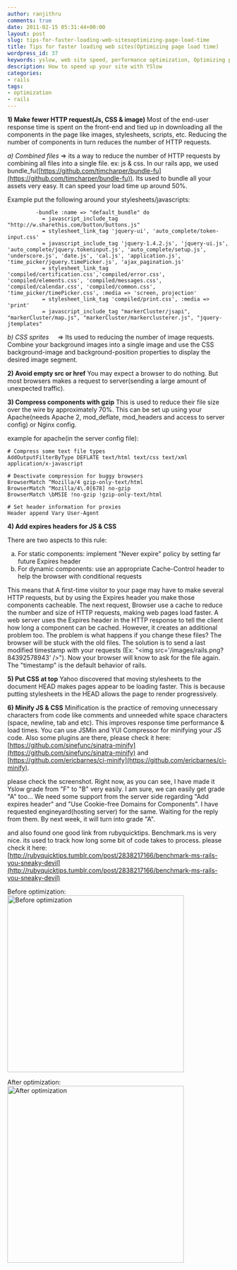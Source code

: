 ```yaml
---
author: ranjithru
comments: true
date: 2011-02-15 05:31:44+00:00
layout: post
slug: tips-for-faster-loading-web-sitesoptimizing-page-load-time
title: Tips for faster loading web sites(Optimizing page load time)
wordpress_id: 37
keywords: yslow, web site speed, performance optimization, Optimizing page load time, faster loading web sites
description: How to speed up your site with YSlow
categories:
- rails
tags:
- optimization
- rails
---
```


**1) Make fewer HTTP request(Js, CSS & image)**
Most of the end-user response time is spent on the front-end and tied up in downloading all the components in the page like images, stylesheets, scripts, etc. Reducing the number of components in turn reduces the number of HTTP requests.
<!--more-->
_a) Combined files_ => its a way to reduce the number of HTTP requests by combining all files into a single file. ex: js & css.
In our rails app, we used bundle_fu([https://github.com/timcharper/bundle-fu](https://github.com/timcharper/bundle-fu)). Its used to bundle all your assets very easy. It can speed your load time up around 50%.

Example put the following around your stylesheets/javascripts:

    
             -bundle :name => "default_bundle" do
               = javascript_include_tag "http://w.sharethis.com/button/buttons.js"
               = stylesheet_link_tag 'jquery-ui', 'auto_complete/token-input.css'
               = javascript_include_tag 'jquery-1.4.2.js', 'jquery-ui.js', 'auto_complete/jquery.tokeninput.js', 'auto_complete/setup.js', 'underscore.js', 'date.js', 'cal.js', 'application.js', 'time_picker/jquery.timePicker.js', 'ajax_pagination.js'
               = stylesheet_link_tag 'compiled/certification.css','compiled/error.css', 'compiled/elements.css', 'compiled/messages.css', 'compiled/calendar.css', 'compiled/common.css', 'time_picker/timePicker.css', :media => 'screen, projection'
               = stylesheet_link_tag 'compiled/print.css', :media => 'print'
               = javascript_include_tag "markerCluster/jsapi", "markerCluster/map.js", "markerCluster/markerclusterer.js", "jquery-jtemplates"
    


_b) CSS sprites_     => Its used to reducing the number of image requests. Combine your background images into a single image and use the CSS background-image and background-position properties to display the desired image segment.

**2) Avoid empty src or href**
You may expect a browser to do nothing. But most browsers makes a request to server(sending a large amount of unexpected traffic).

**3) Compress components with gzip**
This is used to reduce their file size over the wire by approximately 70%. This can be set up using your Apache(needs Apache 2, mod_deflate, mod_headers and access to server config) or Nginx config.

example for apache(in the server config file):

    
    
    # Compress some text file types
    AddOutputFilterByType DEFLATE text/html text/css text/xml application/x-javascript
    
    # Deactivate compression for buggy browsers
    BrowserMatch ^Mozilla/4 gzip-only-text/html
    BrowserMatch ^Mozilla/4\.0[678] no-gzip
    BrowserMatch \bMSIE !no-gzip !gzip-only-text/html
    
    # Set header information for proxies
    Header append Vary User-Agent



**4) Add expires headers for JS & CSS**

There are two aspects to this rule:
<ol type='a'>
<li> For static components: implement "Never expire" policy by setting far future Expires header</li>
<li> For dynamic components: use an appropriate Cache-Control header to help the browser with conditional requests</li>
</ol>

This means that A first-time visitor to your page may have to make several HTTP requests, but by using the Expires header you make those components cacheable. The next request, Browser use a cache to reduce the number and size of HTTP requests, making web pages load faster. A web server uses the Expires header in the HTTP response to tell the client how long a component can be cached. However, it creates an additional problem too. The problem is what happens if you change these files? The browser will be stuck with the old files. The solution is to send a last modified timestamp with your requests (Ex: "&lt;img src='/images/rails.png?84392578943' /&gt;"). Now your browser will know to ask for the file again. The "timestamp" is the default behavior of rails.

**5) Put CSS at top**
Yahoo discovered that moving stylesheets to the document HEAD makes pages appear to be loading faster. This is because putting stylesheets in the HEAD allows the page to render progressively.

**6) Minify JS & CSS**
Minification is the practice of removing unnecessary characters from code like comments and unneeded white space characters (space, newline, tab and etc). This improves response time performance & load times. You can use JSMin and YUI Compressor for minifying your JS code. Also some plugins are there, please check it here: [https://github.com/sinefunc/sinatra-minify](https://github.com/sinefunc/sinatra-minify) and [https://github.com/ericbarnes/ci-minify](https://github.com/ericbarnes/ci-minify).

please check the screenshot. Right now, as you can see, I have made it Yslow grade from "F" to "B" very easily. I am sure, we can easily get grade "A" too... We need some support from the server side regarding "Add expires header" and "Use Cookie-free Domains for Components". I have requested engineyard(hosting server) for the same. Waiting for the reply from them. By next week, it will turn into grade "A".

and also found one good link from rubyquicktips. Benchmark.ms is very nice. its used to track how long some bit of code takes to process. please check it here: [http://rubyquicktips.tumblr.com/post/2838217166/benchmark-ms-rails-you-sneaky-devil](http://rubyquicktips.tumblr.com/post/2838217166/benchmark-ms-rails-you-sneaky-devil)

Before optimization:
[<img title="Before optimization" width="400" src="{{ root_url }}/images/before_optimization.png" />](/images/before_optimization.png)

After optimization:
[<img title="After optimization" width="400" src="{{ root_url }}/images/after_optimization.png" />](/images/after_optimization.png)